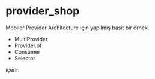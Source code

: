 # provider_shop

Mobiler Provider Architecture için yapılmış basit bir örnek. 

* MultiProvider
* Provider.of
* Consumer
* Selector

içerir.